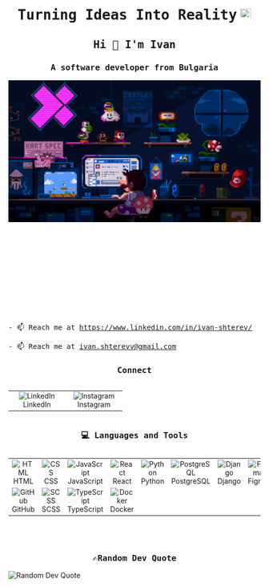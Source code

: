 <h1 align="center"><samp>Turning Ideas Into Reality</samp> <img src="https://github.com/mupezzuol/mupezzuol/blob/master/assets/earth.gif" width="22px" height="22px"> </h1>

<h2 align="center"><samp>Hi 👋 I'm Ivan</samp></h2>
<h3 align="center"><samp>A software developer from Bulgaria</samp> </h3>

<img align="center" alt="Coding" width="1000" src="https://raw.githubusercontent.com/sugith10/images/main/gif/mario-working.gif">

<div style="margin-bottom: 200px;"></div>

<samp>- 📫 Reach me at https://www.linkedin.com/in/ivan-shterev/</samp>

<samp>- 📫 Reach me at ivan.shterevv@gmail.com</samp>



<h3 align="center"><samp>Connect</samp></h3>
<div style="display: flex; align-items: flex-start; align: center">
<table align="center">
  <tr>
   <td align="center" width="100">
      <a href="https://www.linkedin.com/in/ivan-shterev/" target="_blank" style="text-decoration: none; color: inherit;">
        <img src="https://skillicons.dev/icons?i=linkedin" alt="LinkedIn" width="45" height="45" />
        <br>LinkedIn
      </a>
    </td>
    <td align="center" width="100">
      <a href="https://www.instagram.com/ivan_shterevv/" target="_blank" style="text-decoration: none; color: inherit;">
        <img src="https://skillicons.dev/icons?i=instagram" alt="Instagram" width="45" height="45" />
        <br>Instagram
      </a>
    </td>
  </tr>
</table>
<br><br>
</div>


<h3 align="center"><samp>💻 Languages and Tools</samp></h3>
<div style="display: flex; align-items: flex-start; align: center">
<table align="center">
  <tr>
    <td align="center" width="100">
      <img src="https://skillicons.dev/icons?i=html" alt="HTML" width="45" height="45" />
      <br>HTML
    </td>
    <td align="center" width="100">
      <img src="https://skillicons.dev/icons?i=css" alt="CSS" width="45" height="45" />
      <br>CSS
    </td>
    <td align="center" width="100">
      <img src="https://skillicons.dev/icons?i=javascript" alt="JavaScript" width="45" height="45" />
      <br>JavaScript
    </td>
    <td align="center" width="100">
      <img src="https://skillicons.dev/icons?i=react" alt="React" width="45" height="45" />
      <br>React
    </td>
    <td align="center" width="100">
      <img src="https://skillicons.dev/icons?i=python" alt="Python" width="45" height="45" />
      <br>Python
    </td>
    <td align="center" width="100">
      <img src="https://skillicons.dev/icons?i=postgresql" alt="PostgreSQL" width="45" height="45" />
      <br>PostgreSQL
    </td>
    <td align="center" width="100">
      <img src="https://skillicons.dev/icons?i=django" alt="Django" width="45" height="45" />
      <br>Django
    </td>
    <td align="center" width="100">
      <img src="https://skillicons.dev/icons?i=figma" alt="Figma" width="45" height="45" />
      <br>Figma
    </td>
  </tr>
  <tr>
    <td align="center" width="100">
      <img src="https://skillicons.dev/icons?i=github" alt="GitHub" width="45" height="45" />
      <br>GitHub
    </td>
    <td align="center" width="100">
      <img src="https://skillicons.dev/icons?i=sass" alt="SCSS" width="45" height="45" />
      <br>SCSS
    </td>
    <td align="center" width="100">
      <img src="https://skillicons.dev/icons?i=typescript" alt="TypeScript" width="45" height="45" />
      <br>TypeScript
    </td>
    <td align="center" width="100">
      <img src="https://skillicons.dev/icons?i=docker" alt="Docker" width="45" height="45" />
      <br>Docker
    </td>
  </tr>
</table>
<br><br>
</div>


<div style="margin-bottom: 60px; align-self: center;"></div>
<h3 align="center"><samp>✍️Random Dev Quote</samp></h3>
    <div>
      <img src="https://quotes-github-readme.vercel.app/api?type=horizontal&theme=vue" alt="Random Dev Quote" />
    </div>
